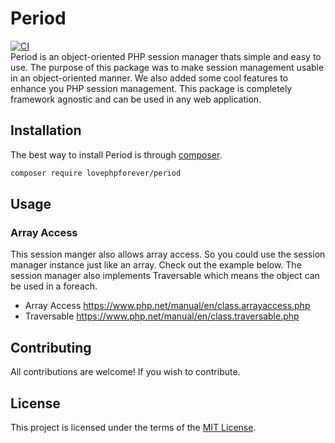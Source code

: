 # Period
[![CI](https://github.com/lovephpforever/period/actions/workflows/php.yml/badge.svg)](https://github.com/lovephpforever/period/actions/workflows/php.yml)<br />
Period is an object-oriented PHP session manager thats simple and easy to use. The purpose of this package was to make session management usable in an object-oriented manner. We also added some cool features to enhance you PHP session management. This package is completely framework agnostic and can be used in any web application.
## Installation
The best way to install Period is through [composer](https://getcomposer.org/).
```sh
composer require lovephpforever/period
```
## Usage
### Array Access
This session manger also allows array access. So you could use the session manager instance just like an array. Check out the example below. The session manager also implements Traversable which means the object can be used in a foreach.

- Array Access https://www.php.net/manual/en/class.arrayaccess.php
- Traversable https://www.php.net/manual/en/class.traversable.php
## Contributing
All contributions are welcome! If you wish to contribute.
## License
This project is licensed under the terms of the [MIT License](https://opensource.org/licenses/MIT).
